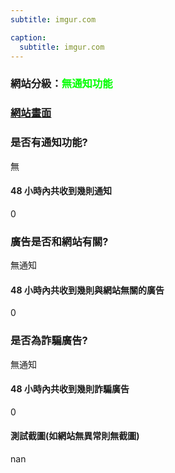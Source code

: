 ```yaml
---
subtitle: imgur.com

caption:
  subtitle: imgur.com
---
```


<h3>網站分級：<font color="#00FF00">無通知功能</font></h3>

### [網站畫面](imgur.com)
### 是否有通知功能?
無

#### 48 小時內共收到幾則通知
0

### 廣告是否和網站有關?
無通知

#### 48 小時內共收到幾則與網站無關的廣告
0

### 是否為詐騙廣告?
無通知

#### 48 小時內共收到幾則詐騙廣告
0

#### 測試截圖(如網站無異常則無截圖)
nan

